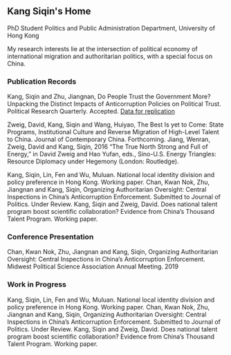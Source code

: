 ## Kang Siqin's Home

PhD Student Politics and Public Administration Department, University of Hong Kong

My research interests lie at the intersection of political economy of international migration and authoritarian politics, with a special focus on China.

### Publication Records

Kang, Siqin and Zhu, Jiangnan, Do People Trust the Government More? Unpacking the Distinct Impacts of Anticorruption Policies on Political Trust. Political Research Quarterly. Accepted. 
  <a href="https://drive.google.com/open?id=1Ocwvy0CS3ZCxBX1sShvBQYwZW3uKkUUF">Data for replication</a>
  
Zweig, David, Kang, Siqin and Wang, Huiyao, The Best Is yet to Come: State Programs, Institutional Culture and Reverse Migration of High-Level Talent to China. Journal of Contemporary China. Forthcoming.
Jiang, Wenran, Zweig, David and Kang, Siqin, 2016 “The True North Strong and Full of Energy,” in David Zweig and Hao Yufan, eds., Sino-U.S. Energy Triangles: Resource Diplomacy under Hegemony (London: Routledge).


Kang, Siqin, Lin, Fen and Wu, Muluan. National local identity division and policy preference in Hong Kong. Working paper.
Chan, Kwan Nok, Zhu, Jiangnan and Kang, Siqin, Organizing Authoritarian Oversight: Central Inspections in China’s Anticorruption Enforcement. Submitted to Journal of Politics. Under Review.
Kang, Siqin and Zweig, David. Does national talent program boost scientific collaboration? Evidence from China’s Thousand Talent Program. Working paper.

### Conference Presentation

Chan, Kwan Nok, Zhu, Jiangnan and Kang, Siqin, Organizing Authoritarian Oversight: Central Inspections in China’s Anticorruption Enforcement. Midwest Political Science Association Annual Meeting. 2019


### Work in Progress

Kang, Siqin, Lin, Fen and Wu, Muluan. National local identity division and policy preference in Hong Kong. Working paper.
Chan, Kwan Nok, Zhu, Jiangnan and Kang, Siqin, Organizing Authoritarian Oversight: Central Inspections in China’s Anticorruption Enforcement. Submitted to Journal of Politics. Under Review.
Kang, Siqin and Zweig, David. Does national talent program boost scientific collaboration? Evidence from China’s Thousand Talent Program. Working paper.
